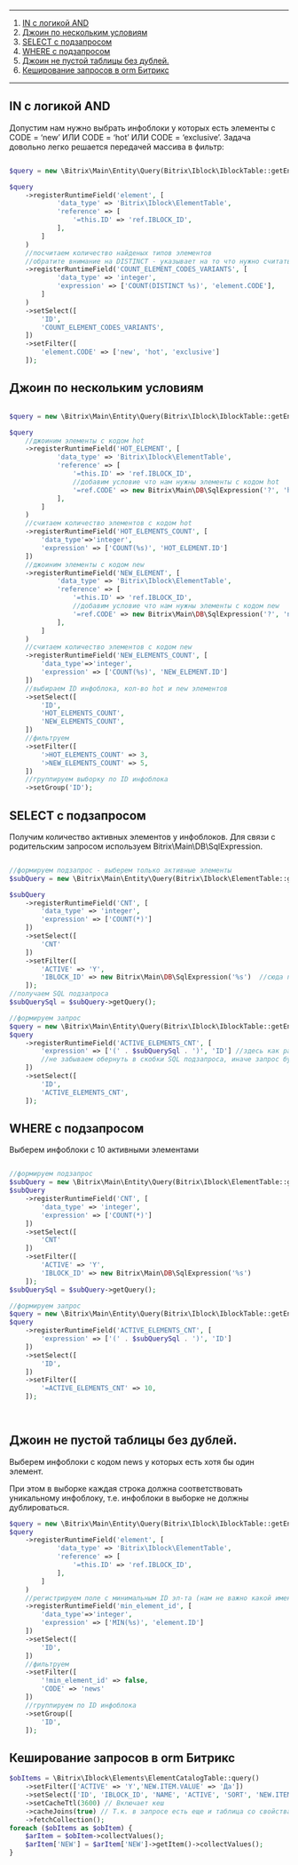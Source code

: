 
  ***

 1. [IN с логикой AND](#IN-с-логикой-AND)
 2. [Джоин по нескольким условиям](#Джоин-по-нескольким-условиям)
 3. [SELECT с подзапросом](#SELECT-с-подзапросом)
 4. [WHERE с подзапросом](#WHERE-с-подзапросом)
 5. [Джоин не пустой таблицы без дублей.](#Джоин-не-пустой-таблицы-без-дублей.)
 6. [Кеширование запросов в orm Битрикс](#Кеширование-запросов-в-orm-Битрикс)


  
  ***


## IN с логикой AND ##


Допустим нам нужно выбрать инфоблоки у которых есть элементы с CODE = ‘new’ ИЛИ CODE = ‘hot’ ИЛИ CODE = ‘exclusive’. Задача довольно легко решается передачей массива в фильтр:

```php

$query = new \Bitrix\Main\Entity\Query(Bitrix\Iblock\IblockTable::getEntity());

$query
    ->registerRuntimeField('element', [
            'data_type' => 'Bitrix\Iblock\ElementTable',
            'reference' => [
                '=this.ID' => 'ref.IBLOCK_ID',
            ],
        ]
    )
    //посчитаем количество найденых типов элементов
    //обратите внимание на DISTINCT - указывает на то что нужно считать не повторяющиеся символьные коды
    ->registerRuntimeField('COUNT_ELEMENT_CODES_VARIANTS', [
            'data_type' => 'integer',
            'expression' => ['COUNT(DISTINCT %s)', 'element.CODE'],
        ]
    )
    ->setSelect([
        'ID',
        'COUNT_ELEMENT_CODES_VARIANTS',
    ])
    ->setFilter([
        'element.CODE' => ['new', 'hot', 'exclusive']
    ]);

```

## Джоин по нескольким условиям ##


```php

$query = new \Bitrix\Main\Entity\Query(Bitrix\Iblock\IblockTable::getEntity());

$query
    //джоиним элементы с кодом hot
    ->registerRuntimeField('HOT_ELEMENT', [
            'data_type' => 'Bitrix\Iblock\ElementTable',
            'reference' => [
                '=this.ID' => 'ref.IBLOCK_ID',
                //добавим условие что нам нужны элементы с кодом hot
                '=ref.CODE' => new Bitrix\Main\DB\SqlExpression('?', 'hot'),
            ],
        ]
    )
    //считаем количество элементов с кодом hot
    ->registerRuntimeField('HOT_ELEMENTS_COUNT', [
        'data_type'=>'integer',
        'expression' => ['COUNT(%s)', 'HOT_ELEMENT.ID']
    ])
    //джоиним элементы с кодом new
    ->registerRuntimeField('NEW_ELEMENT', [
            'data_type' => 'Bitrix\Iblock\ElementTable',
            'reference' => [
                '=this.ID' => 'ref.IBLOCK_ID',
                //добавим условие что нам нужны элементы с кодом new
                '=ref.CODE' => new Bitrix\Main\DB\SqlExpression('?', 'new'),
            ],
        ]
    )
    //считаем количество элементов с кодом new
    ->registerRuntimeField('NEW_ELEMENTS_COUNT', [
        'data_type'=>'integer',
        'expression' => ['COUNT(%s)', 'NEW_ELEMENT.ID']
    ])
    //выбираем ID инфоблока, кол-во hot и new элементов
    ->setSelect([
        'ID',
        'HOT_ELEMENTS_COUNT',
        'NEW_ELEMENTS_COUNT',
    ])
    //фильтруем
    ->setFilter([
        '>HOT_ELEMENTS_COUNT' => 3,
        '>NEW_ELEMENTS_COUNT' => 5,
    ])
    //группируем выборку по ID инфоблока
    ->setGroup('ID');

```

## SELECT с подзапросом ## 

Получим количество активных элементов у инфоблоков. Для связи с родительским запросом используем Bitrix\Main\DB\SqlExpression.

```php

//формируем подзапрос - выберем только активные элементы
$subQuery = new \Bitrix\Main\Entity\Query(Bitrix\Iblock\ElementTable::getEntity());

$subQuery
    ->registerRuntimeField('CNT', [
        'data_type' => 'integer',
        'expression' => ['COUNT(*)']
    ])
    ->setSelect([
        'CNT'
    ])
    ->setFilter([
        'ACTIVE' => 'Y',
        'IBLOCK_ID' => new Bitrix\Main\DB\SqlExpression('%s')  //сюда позже подставим алиас поля содержащий ID инфоблока из родительского запроса
    ]);
//получаем SQL подзапроса
$subQuerySql = $subQuery->getQuery();

//формируем запрос
$query = new \Bitrix\Main\Entity\Query(Bitrix\Iblock\IblockTable::getEntity());
$query
    ->registerRuntimeField('ACTIVE_ELEMENTS_CNT', [
        'expression' => ['(' . $subQuerySql . ')', 'ID'] //здесь как раз и связываем родительский запрос с подзапросом по ID инфоблока
        //не забываем обернуть в скобки SQL подзапроса, иначе запрос будет некорректным
    ])
    ->setSelect([
        'ID',
        'ACTIVE_ELEMENTS_CNT',
    ]);

```

## WHERE с подзапросом ##

Выберем инфоблоки с 10 активными элементами

```php

//формируем подзапрос
$subQuery = new \Bitrix\Main\Entity\Query(Bitrix\Iblock\ElementTable::getEntity());
$subQuery
    ->registerRuntimeField('CNT', [
        'data_type' => 'integer',
        'expression' => ['COUNT(*)']
    ])
    ->setSelect([
        'CNT'
    ])
    ->setFilter([
        'ACTIVE' => 'Y',
        'IBLOCK_ID' => new Bitrix\Main\DB\SqlExpression('%s')
    ]);
$subQuerySql = $subQuery->getQuery();

//формируем запрос
$query = new \Bitrix\Main\Entity\Query(Bitrix\Iblock\IblockTable::getEntity());
$query
    ->registerRuntimeField('ACTIVE_ELEMENTS_CNT', [
        'expression' => ['(' . $subQuerySql . ')', 'ID']
    ])
    ->setSelect([
        'ID',
    ])
    ->setFilter([
        '=ACTIVE_ELEMENTS_CNT' => 10,
    ]);

    

 ```


 ## Джоин не пустой таблицы без дублей. ##

 Выберем инфоблоки с кодом news у которых есть хотя бы один элемент.

При этом в выборке каждая строка должна соответствовать уникальному инфоблоку, т.е. инфоблоки в выборке не должны дублироваться.

```php
$query = new \Bitrix\Main\Entity\Query(Bitrix\Iblock\IblockTable::getEntity());
$query
    ->registerRuntimeField('element', [
            'data_type' => 'Bitrix\Iblock\ElementTable',
            'reference' => [
                '=this.ID' => 'ref.IBLOCK_ID',
            ],
        ]
    )
    //регистрируем поле с минимальным ID эл-та (нам не важно какой именно этот элемент, важно есть ли в принципе минимальный ID или нет)
    ->registerRuntimeField('min_element_id', [
        'data_type'=>'integer',
        'expression' => ['MIN(%s)', 'element.ID']
    ])
    ->setSelect([
        'ID',
    ])
    //фильтруем
    ->setFilter([
        '!min_element_id' => false, 
        'CODE' => 'news'
    ])
    //группируем по ID инфоблока
    ->setGroup([
        'ID',
    ]);

```

 ## Кеширование запросов в orm Битрикс ##


```php
$obItems = \Bitrix\Iblock\Elements\ElementCatalogTable::query()
	->setFilter(['ACTIVE' => 'Y','NEW.ITEM.VALUE' => 'Да'])
	->setSelect(['ID', 'IBLOCK_ID', 'NAME', 'ACTIVE', 'SORT', 'NEW.ITEM'])
	->setCacheTtl(3600) // Включает кеш
	->cacheJoins(true) // Т.к. в запросе есть еще и таблица со свойствами, то включаем кеш с JOIN
	->fetchCollection();
foreach ($obItems as $obItem) {
	$arItem = $obItem->collectValues();
	$arItem['NEW'] = $arItem['NEW']->getItem()->collectValues();
}

```

